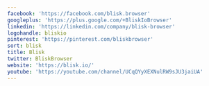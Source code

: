 ```yaml
---
facebook: 'https://facebook.com/blisk.browser'
googleplus: 'https://plus.google.com/+BliskIoBrowser'
linkedin: 'https://linkedin.com/company/blisk-browser'
logohandle: bliskio
pinterest: 'https://pinterest.com/bliskbrowser'
sort: blisk
title: Blisk
twitter: BliskBrowser
website: 'https://blisk.io/'
youtube: 'https://youtube.com/channel/UCqQYyXEXNulRW9sJU3jaiUA'
---
```


